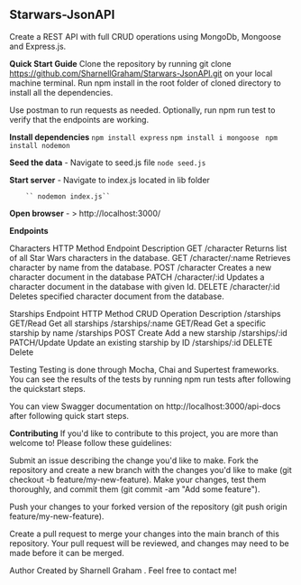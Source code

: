 ## Starwars-JsonAPI
Create a REST API with full CRUD operations using MongoDb, Mongoose and Express.js.




**Quick Start Guide**
Clone the repository by running git clone https://github.com/SharnellGraham/Starwars-JsonAPI.git on your local machine terminal.
Run npm install in the root folder of cloned directory to install all the dependencies.

Use postman to run requests as needed.
Optionally, run npm run test to verify that the endpoints are working.

 **Install dependencies**
    `` npm install express ``
    ``npm install i mongoose ``
   `` npm install nodemon ``

 **Seed the data**
    - Navigate to seed.js file 
        `` node seed.js `` 

 **Start server**
    - Navigate to index.js located in lib folder

        `` nodemon index.js``
     

 **Open browser**
    - > http://localhost:3000/



**Endpoints**

Characters
HTTP     Method	Endpoint	         Description
GET	    /character	            Returns list of all Star Wars characters in the database.
GET	    /character/:name     	Retrieves character by name from the database.
POST	/character	            Creates a new character document in the database
PATCH	/character/:id	        Updates a character document in the database with given Id.
DELETE	/character/:id	        Deletes specified character document from the database.

Starships
Endpoint	    HTTP Method	    CRUD Operation	Description
/starships	     GET/Read	     Get all starships
/starships/:name GET/Read	     Get a specific starship by name
/starships	     POST	         Create	Add a new starship
/starships/:id	 PATCH/Update	 Update an existing starship by ID
/starships/:id	 DELETE	         Delete

Testing
Testing is done through Mocha, Chai and Supertest frameworks. You can see the results of the tests by running npm run tests after following the quickstart steps.

You can view Swagger documentation on http://localhost:3000/api-docs after following quick start steps.




**Contributing**
If you'd like to contribute to this project, you are more than welcome to! Please follow these guidelines:

Submit an issue describing the change you'd like to make.
Fork the repository and create a new branch with the changes you'd like to make (git checkout -b feature/my-new-feature).
Make your changes, test them thoroughly, and commit them (git commit -am "Add some feature").

Push your changes to your forked version of the repository (git push origin feature/my-new-feature).

Create a pull request to merge your changes into the main branch of this repository. Your pull request will be reviewed, and changes may need to be made before it can be merged.






Author
Created by Sharnell Graham . Feel free to contact me!

